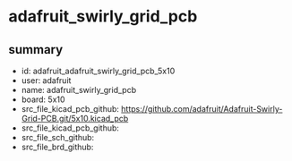 # adafruit_swirly_grid_pcb
 
## summary 
* id: adafruit_adafruit_swirly_grid_pcb_5x10
* user: adafruit
* name: adafruit_swirly_grid_pcb
* board: 5x10
* src_file_kicad_pcb_github: https://github.com/adafruit/Adafruit-Swirly-Grid-PCB.git/5x10.kicad_pcb
* src_file_kicad_pcb_github: 
* src_file_sch_github: 
* src_file_brd_github: 



